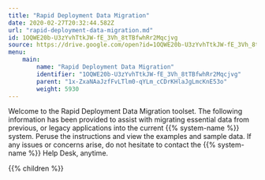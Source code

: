 ```yaml
---
title: "Rapid Deployment Data Migration"
date: 2020-02-27T20:32:44.582Z
url: "rapid-deployment-data-migration.md"
id: 1OQWE20b-U3zYvhTtkJW-fE_3Vh_8tTBfwhRr2Mqcjvg
source: https://drive.google.com/open?id=1OQWE20b-U3zYvhTtkJW-fE_3Vh_8tTBfwhRr2Mqcjvg
menu:
    main:
        name: "Rapid Deployment Data Migration"
        identifier: "1OQWE20b-U3zYvhTtkJW-fE_3Vh_8tTBfwhRr2Mqcjvg"
        parent: "1x-ZxaNAaJzfFvLTlm0-qYLm_cCDrKHlaJgLmcKnE53o"
        weight: 5930
---
```









Welcome to the Rapid Deployment Data Migration toolset. The following information has been provided to assist with migrating essential data from previous, or legacy applications into the current {{% system-name %}} system. Peruse the instructions and view the examples and sample data. If any issues or concerns arise, do not hesitate to contact the {{% system-name %}} Help Desk, anytime.







{{% children %}}

